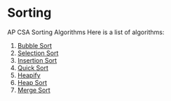 # Sorting
AP CSA Sorting Algorithms
Here is a list of algorithms:
1. [Bubble Sort](./bubblesort.html)
2. [Selection Sort](./selectionsort.html)
4. [Insertion Sort](./insertionsort.html)
5. [Quick Sort](quicksort.html)
6. [Heapify](heapify.html)
7. [Heap Sort](heapsort.html)
8. [Merge Sort](mergesort.html)

